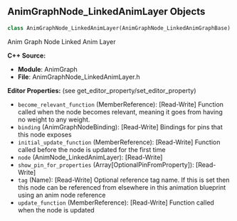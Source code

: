 ## AnimGraphNode_LinkedAnimLayer Objects

```python
class AnimGraphNode_LinkedAnimLayer(AnimGraphNode_LinkedAnimGraphBase)
```

Anim Graph Node Linked Anim Layer

**C++ Source:**

- **Module**: AnimGraph
- **File**: AnimGraphNode_LinkedAnimLayer.h

**Editor Properties:** (see get_editor_property/set_editor_property)

- ``become_relevant_function`` (MemberReference):  [Read-Write] Function called when the node becomes relevant, meaning it goes from having no weight to any weight.
- ``binding`` (AnimGraphNodeBinding):  [Read-Write] Bindings for pins that this node exposes
- ``initial_update_function`` (MemberReference):  [Read-Write] Function called before the node is updated for the first time
- ``node`` (AnimNode_LinkedAnimLayer):  [Read-Write]
- ``show_pin_for_properties`` (Array[OptionalPinFromProperty]):  [Read-Write]
- ``tag`` (Name):  [Read-Write] Optional reference tag name. If this is set then this node can be referenced from elsewhere in this animation blueprint using an anim node reference
- ``update_function`` (MemberReference):  [Read-Write] Function called when the node is updated

<a id="unreal.AnimGraphNode_Layer"></a>